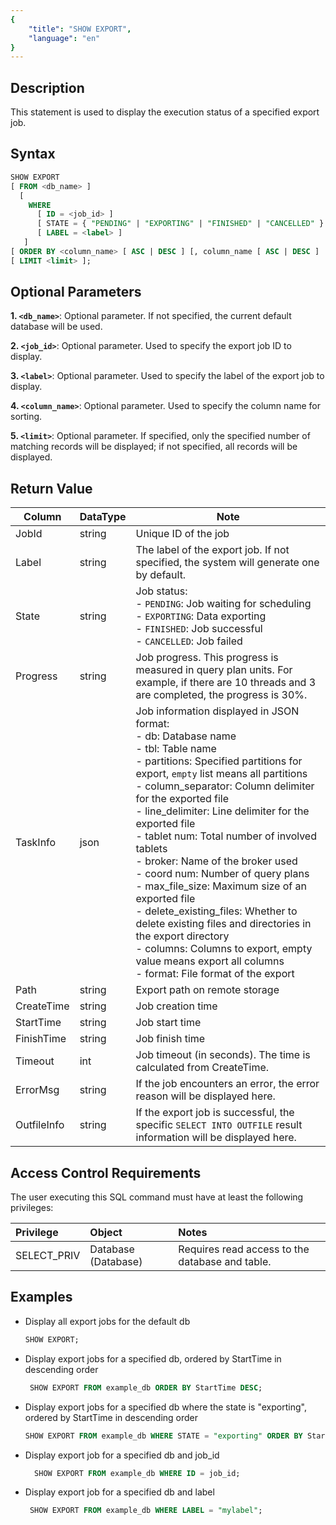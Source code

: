 ```yaml
---
{
    "title": "SHOW EXPORT",
    "language": "en"
}
---
```


<!--
Licensed to the Apache Software Foundation (ASF) under one
or more contributor license agreements.  See the NOTICE file
distributed with this work for additional information
regarding copyright ownership.  The ASF licenses this file
to you under the Apache License, Version 2.0 (the
"License"); you may not use this file except in compliance
with the License.  You may obtain a copy of the License at

  http://www.apache.org/licenses/LICENSE-2.0

Unless required by applicable law or agreed to in writing,
software distributed under the License is distributed on an
"AS IS" BASIS, WITHOUT WARRANTIES OR CONDITIONS OF ANY
KIND, either express or implied.  See the License for the
specific language governing permissions and limitations
under the License.
-->

## Description

This statement is used to display the execution status of a specified export job.

## Syntax

```sql
SHOW EXPORT
[ FROM <db_name> ]
  [
    WHERE
      [ ID = <job_id> ]
      [ STATE = { "PENDING" | "EXPORTING" | "FINISHED" | "CANCELLED" } ]
      [ LABEL = <label> ]
   ]
[ ORDER BY <column_name> [ ASC | DESC ] [, column_name [ ASC | DESC ] ... ] ]
[ LIMIT <limit> ];
```

## Optional Parameters

**1. `<db_name>`**: Optional parameter. If not specified, the current default database will be used.

**2. `<job_id>`**: Optional parameter. Used to specify the export job ID to display.

**3. `<label>`**: Optional parameter. Used to specify the label of the export job to display.

**4. `<column_name>`**: Optional parameter. Used to specify the column name for sorting.

**5. `<limit>`**: Optional parameter. If specified, only the specified number of matching records will be displayed; if not specified, all records will be displayed.


## Return Value

| Column      | DataType    | Note                                                                                                                                                                                                                                                                                                                                                                                                                                                                                                                                                                                                                                                                                                                          |
|-------------|-------------|-------------------------------------------------------------------------------------------------------------------------------------------------------------------------------------------------------------------------------------------------------------------------------------------------------------------------------------------------------------------------------------------------------------------------------------------------------------------------------------------------------------------------------------------------------------------------------------------------------------------------------------------------------------------------------------------------------------------------------|
| JobId       | string      | Unique ID of the job                                                                                                                                                                                                                                                                                                                                                                                                                                                                                                                                                                                                                                                                                                          |
| Label       | string      | The label of the export job. If not specified, the system will generate one by default.                                                                                                                                                                                                                                                                                                                                                                                                                                                                                                                                                                                                                                       |
| State       | string      | Job status: <br> - `PENDING`: Job waiting for scheduling <br> - `EXPORTING`: Data exporting <br> - `FINISHED`: Job successful <br> - `CANCELLED`: Job failed                                                                                                                                                                                                                                                                                                                                                                                                                                                                                                                                                                  |
| Progress    | string      | Job progress. This progress is measured in query plan units. For example, if there are 10 threads and 3 are completed, the progress is 30%.                                                                                                                                                                                                                                                                                                                                                                                                                                                                                                                                                                                   |
| TaskInfo    | json        | Job information displayed in JSON format: <br> - db: Database name <br> - tbl: Table name <br> - partitions: Specified partitions for export, `empty` list means all partitions <br> - column_separator: Column delimiter for the exported file <br> - line_delimiter: Line delimiter for the exported file <br> - tablet num: Total number of involved tablets <br> - broker: Name of the broker used <br> - coord num: Number of query plans <br> - max_file_size: Maximum size of an exported file <br> - delete_existing_files: Whether to delete existing files and directories in the export directory <br> - columns: Columns to export, empty value means export all columns <br> - format: File format of the export |
| Path        | string      | Export path on remote storage                                                                                                                                                                                                                                                                                                                                                                                                                                                                                                                                                                                                                                                                                                 |
| CreateTime  | string      | Job creation time                                                                                                                                                                                                                                                                                                                                                                                                                                                                                                                                                                                                                                                                                                             |
| StartTime   | string      | Job start time                                                                                                                                                                                                                                                                                                                                                                                                                                                                                                                                                                                                                                                                                                                |
| FinishTime  | string      | Job finish time                                                                                                                                                                                                                                                                                                                                                                                                                                                                                                                                                                                                                                                                                                               |
| Timeout     | int         | Job timeout (in seconds). The time is calculated from CreateTime.                                                                                                                                                                                                                                                                                                                                                                                                                                                                                                                                                                                                                                                             |
| ErrorMsg    | string      | If the job encounters an error, the error reason will be displayed here.                                                                                                                                                                                                                                                                                                                                                                                                                                                                                                                                                                                                                                                      |
| OutfileInfo | string      | If the export job is successful, the specific `SELECT INTO OUTFILE` result information will be displayed here.                                                                                                                                                                                                                                                                                                                                                                                                                                                                                                                                                                                                                |

## Access Control Requirements

The user executing this SQL command must have at least the following privileges:

| Privilege    | Object              | Notes                                           |
|:-------------|:--------------------|:------------------------------------------------|
| SELECT_PRIV  | Database (Database) | Requires read access to the database and table. |


## Examples

- Display all export jobs for the default db

    ```sql
    SHOW EXPORT;
    ```

- Display export jobs for a specified db, ordered by StartTime in descending order

    ```sql
     SHOW EXPORT FROM example_db ORDER BY StartTime DESC;
    ```

- Display export jobs for a specified db where the state is "exporting", ordered by StartTime in descending order

    ```sql
    SHOW EXPORT FROM example_db WHERE STATE = "exporting" ORDER BY StartTime DESC;
    ```

- Display export job for a specified db and job_id

    ```sql
      SHOW EXPORT FROM example_db WHERE ID = job_id;
    ```

- Display export job for a specified db and label

    ```sql
     SHOW EXPORT FROM example_db WHERE LABEL = "mylabel";
    ```

